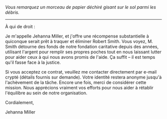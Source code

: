 _Vous remarquez un morceau de papier déchiré gisant sur le sol parmi les débris._

---

À qui de droit :

Je m'appelle Jehanna Miller, et j'offre une récompense substantielle à quiconque serait prêt à traquer et éliminer Robert Smith. Vous voyez, M. Smith détourne des fonds de notre fondation caritative depuis des années, utilisant l'argent pour remplir ses propres poches tout en nous laissant lutter pour aider ceux à qui nous avons promis de l'aide. Ça suffit – il est temps qu'il fasse face à la justice.

Si vous acceptez ce contrat, veuillez me contacter directement par e-mail crypté (détails fournis sur demande). Votre identité restera anonyme jusqu'à l'achèvement de la tâche. Encore une fois, merci de considérer cette mission. Nous apprécions vraiment vos efforts pour nous aider à rétablir l'équilibre au sein de notre organisation.

Cordialement,

Jehanna Miller
